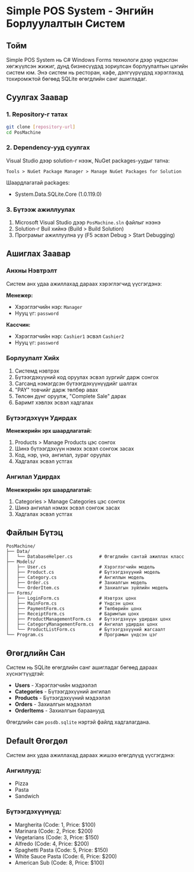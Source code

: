 # Simple POS System - Энгийн Борлуулалтын Систем

## Тойм

Simple POS System нь C# Windows Forms технологи дээр үндэслэн хөгжүүлсэн жижиг, дунд бизнесүүдэд зориулсан борлуулалтын цэгийн систем юм. Энэ систем нь ресторан, кафе, дэлгүүрүүдэд хэрэглэхэд тохиромжтой бөгөөд SQLite өгөгдлийн санг ашигладаг.

## Суулгах Заавар

### 1. Repository-г татах
```bash
git clone [repository-url]
cd PosMachine
```

### 2. Dependency-ууд суулгах
Visual Studio дээр solution-г нээж, NuGet packages-уудыг татна:
```
Tools > NuGet Package Manager > Manage NuGet Packages for Solution
```

Шаардлагатай packages:
- System.Data.SQLite.Core (1.0.119.0)

### 3. Бүтээж ажиллуулах
1. Microsoft Visual Studio дээр `PosMachine.sln` файлыг нээнэ
2. Solution-г Buil хийнэ (Build > Build Solution)
3. Програмыг ажиллуулна уу (F5 эсвэл Debug > Start Debugging)

## Ашиглах Заавар

### Анхны Нэвтрэлт
Систем анх удаа ажиллахад дараах хэрэглэгчид үүсгэгдэнэ:

**Менежер:**
- Хэрэглэгчийн нэр: `Manager`
- Нууц үг: `password`

**Кассчин:**
- Хэрэглэгчийн нэр: `Cashier1` эсвэл `Cashier2`
- Нууц үг: `password`

### Борлуулалт Хийх
1. Системд нэвтрэх
2. Бүтээгдэхүүний код оруулах эсвэл зургийг дарж сонгох
3. Сагсанд нэмэгдсэн бүтээгдэхүүнүүдийг шалгах
4. "PAY" товчийг дарж төлбөр авах
5. Төлсөн дүнг оруулж, "Complete Sale" дарах
6. Баримт хэвлэх эсвэл хадгалах

### Бүтээгдэхүүн Удирдах
**Менежерийн эрх шаардлагатай:**
1. Products > Manage Products цэс сонгох
2. Шинэ бүтээгдэхүүн нэмэх эсвэл сонгож засах
3. Код, нэр, үнэ, ангилал, зураг оруулах
4. Хадгалах эсвэл устгах

### Ангилал Удирдах
**Менежерийн эрх шаардлагатай:**
1. Categories > Manage Categories цэс сонгох
2. Шинэ ангилал нэмэх эсвэл сонгож засах
3. Хадгалах эсвэл устгах

## Файлын Бүтэц

```
PosMachine/
├── Data/
│   └── DatabaseHelper.cs          # Өгөгдлийн сантай ажиллах класс
├── Models/
│   ├── User.cs                    # Хэрэглэгчийн модель
│   ├── Product.cs                 # Бүтээгдэхүүний модель
│   ├── Category.cs                # Ангиллын модель
│   ├── Order.cs                   # Захиалгын модель
│   └── OrderItem.cs               # Захиалгын зүйлийн модель
├── Forms/
│   ├── LoginForm.cs               # Нэвтрэх цонх
│   ├── MainForm.cs                # Үндсэн цонх
│   ├── PaymentForm.cs             # Төлбөрийн цонх
│   ├── ReceiptForm.cs             # Баримтын цонх
│   ├── ProductManagementForm.cs   # Бүтээгдэхүүн удирдах цонх
│   ├── CategoryManagementForm.cs  # Ангилал удирдах цонх
│   └── ProductListForm.cs         # Бүтээгдэхүүний жагсаалт
└── Program.cs                     # Програмын үндсэн цэг
```

## Өгөгдлийн Сан

Систем нь SQLite өгөгдлийн санг ашигладаг бөгөөд дараах хүснэгтүүдтэй:

- **Users** - Хэрэглэгчийн мэдээлэл
- **Categories** - Бүтээгдэхүүний ангилал
- **Products** - Бүтээгдэхүүний мэдээлэл
- **Orders** - Захиалгын мэдээлэл
- **OrderItems** - Захиалгын бараанууд

Өгөгдлийн сан `posdb.sqlite` нэртэй файлд хадгалагдана.

## Default Өгөгдөл

Систем анх удаа ажиллахад дараах жишээ өгөгдлүүд үүсгэгдэнэ:

### Ангиллууд:
- Pizza
- Pasta  
- Sandwich

### Бүтээгдэхүүнүүд:
- Margherita (Code: 1, Price: $100)
- Marinara (Code: 2, Price: $200)
- Vegetarians (Code: 3, Price: $150)
- Alfredo (Code: 4, Price: $200)
- Spaghetti Pasta (Code: 5, Price: $150)
- White Sauce Pasta (Code: 6, Price: $200)
- American Sub (Code: 8, Price: $100)
